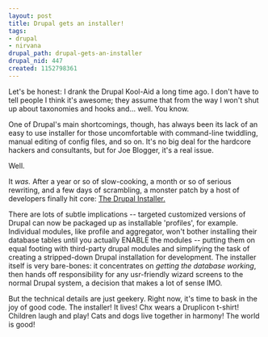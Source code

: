 ```yaml
--- 
layout: post
title: Drupal gets an installer!
tags: 
- drupal
- nirvana
drupal_path: drupal-gets-an-installer
drupal_nid: 447
created: 1152798361
---
```

Let's be honest: I drank the Drupal Kool-Aid a long time ago. I don't have to tell people I think it's awesome; they assume that from the way I won't shut up about taxonomies and hooks and... well. You know.



One of Drupal's main shortcomings, though, has always been its lack of an easy to use installer for those uncomfortable with command-line twiddling, manual editing of config files, and so on. It's no big deal for the hardcore hackers and consultants, but for Joe Blogger, it's a real issue.



Well.



It <i>was.</i> After a year or so of slow-cooking, a month or so of serious rewriting, and a few days of scrambling, a monster patch by a host of developers finally hit core: <a href="http://drupal.org/node/68926">The Drupal Installer.</a> 



There are lots of subtle implications -- targeted customized versions of Drupal can now be packaged up as installable 'profiles', for example. Individual modules, like profile and aggregator, won't bother installing their database tables until you actually ENABLE the modules -- putting them on equal footing with third-party drupal modules and simplifying the task of creating a stripped-down Drupal installation for development. The installer itself is very bare-bones: it concentrates on <i>getting the database working</i>, then hands off responsibility for any usr-friendly wizard screens to the normal Drupal system, a decision that makes a lot of sense IMO.



But the technical details are just geekery. Right now, it's time to bask in the joy of good code. The installer! It lives! Chx wears a Druplicon t-shirt! Children laugh and play! Cats and dogs live together in harmony! The world is good!
